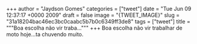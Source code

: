
+++
author = "Jaydson Gomes"
categories = ["tweet"]
date = "Tue Jun 09 12:37:17 +0000 2009"
draft = false
image = "{TWEET_IMAGE}"
slug = "31a18204bac46ec3bc0caabc5b7b0c6349ff3de8"
tags = ["tweet"]
title = """Boa escolha não vir traba..."""
+++
Boa escolha não vir trabalhar de moto hoje...ta chuvendo muito.
